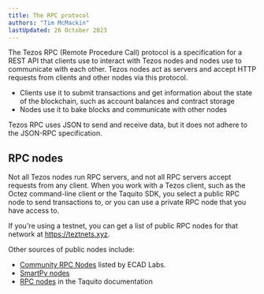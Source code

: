 ```yaml
---
title: The RPC protocol
authors: "Tim McMackin"
lastUpdated: 26 October 2023
---
```


The Tezos RPC (Remote Procedure Call) protocol is a specification for a REST API that clients use to interact with Tezos nodes and nodes use to communicate with each other.
Tezos nodes act as servers and accept HTTP requests from clients and other nodes via this protocol.

- Clients use it to submit transactions and get information about the state of the blockchain, such as account balances and contract storage
- Nodes use it to bake blocks and communicate with other nodes

Tezos RPC uses JSON to send and receive data, but it does not adhere to the JSON-RPC specification.

## RPC nodes

Not all Tezos nodes run RPC servers, and not all RPC servers accept requests from any client.
When you work with a Tezos client, such as the Octez command-line client or the Taquito SDK, you select a public RPC node to send transactions to, or you can use a private RPC node that you have access to.

If you're using a testnet, you can get a list of public RPC nodes for that network at https://teztnets.xyz.

Other sources of public nodes include:

- [Community RPC Nodes](https://tezostaquito.io/docs/rpc_nodes) listed by ECAD Labs.
- [SmartPy nodes](https://smartpy.io/nodes)
- [RPC nodes](https://tezostaquito.io/docs/rpc_nodes) in the Taquito documentation
